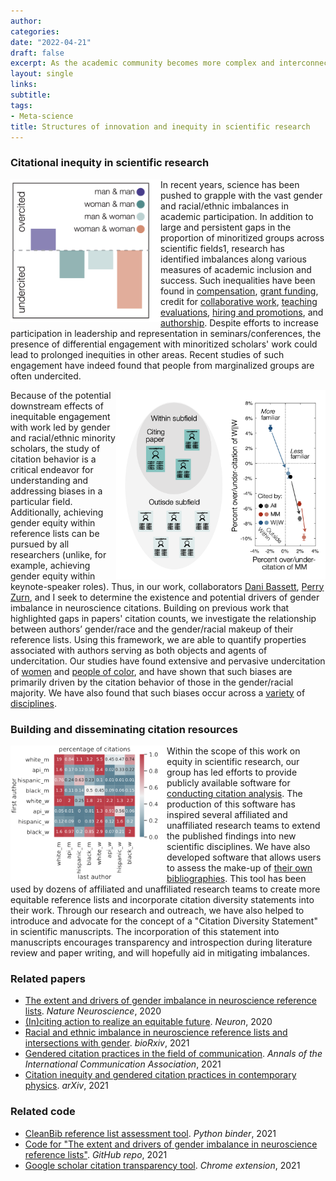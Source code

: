 ```yaml
---
author:
categories:
date: "2022-04-21"
draft: false
excerpt: As the academic community becomes more complex and interconnected, the generation of innovative ideas will increasingly rely on researchers forming new connections to historically marginalized voices and historically distant fields. To gain a better understanding of the scientific process, my colleagues and I have investigated the relationships between scientists and scientific papers. Using novel network scientific approaches, this work has revealed the importance of interdisciplinary links and uncovered pervasive gender- and race-based inequity in citation practices. Ongoing projects seek to expand this line of research into new scientific disciplines and dimensions of bias, and to explore potential mechanisms for mitigating such inequities.
layout: single
links:
subtitle:
tags:
- Meta-science
title: Structures of innovation and inequity in scientific research
---
```


### Citational inequity in scientific research

<a href="https://www.cell.com/neuron/fulltext/S0896-6273(20)30357-3" target="_blank"><img src="neuron.png" width="240px" align="left"/></a>

In recent years, science has been pushed to grapple with the vast gender and racial/ethnic imbalances in academic participation. In addition to large and persistent gaps in the proportion of minoritized groups across scientific fields1, research has identified imbalances along various measures of academic inclusion and success. Such inequalities have been found in [compensation](https://www.pnas.org/doi/10.1073/pnas.1211286109), [grant funding](http://www.pnas.org/lookup/doi/10.1073/pnas.1510159112), credit for [collaborative work](https://www.aeaweb.org/articles?id=10.1257/aer.p20171126), [teaching evaluations](https://www.sciencedirect.com/science/article/abs/pii/S0047272716301591), [hiring and promotions](https://academic.oup.com/spp/article-lookup/doi/10.1093/scipol/scv052), and [authorship](http://www.pnas.org/lookup/doi/10.1073/pnas.1914221117). Despite efforts to increase participation in leadership and representation in seminars/conferences, the presence of differential engagement with minoritized scholars' work could lead to prolonged inequities in other areas. Recent studies of such engagement have indeed found that people from marginalized groups are often undercited.

<a href="https://arxiv.org/abs/2112.09047" target="_blank"><img src="phys.png" width="335px" align="right"/></a>

Because of the potential downstream effects of inequitable engagement with work led by gender and racial/ethnic minority scholars, the study of citation behavior is a critical endeavor for understanding and addressing biases in a particular field. Additionally, achieving gender equity within reference lists can be pursued by all researchers (unlike, for example, achieving gender equity within keynote-speaker roles). Thus, in our work, collaborators [Dani Bassett](https://complexsystemsupenn.com/), [Perry Zurn](https://www.perryzurn.com/), and I seek to determine the existence and potential drivers of gender imbalance in neuroscience citations. Building on previous work that highlighted gaps in papers' citation counts, we investigate the relationship between authors’ gender/race and the gender/racial makeup of their reference lists. Using this framework, we are able to quantify properties associated with authors serving as both objects and agents of undercitation. Our studies have found extensive and pervasive undercitation of [women](https://www.nature.com/articles/s41593-020-0658-y) and [people of color](https://www.biorxiv.org/content/10.1101/2020.10.12.336230v1), and have shown that such biases are primarily driven by the citation behavior of those in the gender/racial majority. We have also found that such biases occur across a [variety](https://arxiv.org/abs/2112.09047) of [disciplines](https://www.tandfonline.com/doi/full/10.1080/23808985.2021.1960180).

### Building and disseminating citation resources

<a href="https://github.com/dalejn/cleanBib" target="_blank"><img src="cleanbib.png" width="250px" align="left"/></a>

Within the scope of this work on equity in scientific research, our group has led efforts to provide publicly available software for [conducting citation analysis](https://github.com/jdwor/gendercitation). The production of this software has inspired several affiliated and unaffiliated research teams to extend the published findings into new scientific disciplines. We have also developed software that allows users to assess the make-up of [their own bibliographies](https://github.com/dalejn/cleanBib). This tool has been used by dozens of affiliated and unaffiliated research teams to create more equitable reference lists and incorporate citation diversity statements into their work. Through our research and outreach, we have also helped to introduce and advocate for the concept of a "Citation Diversity Statement" in scientific manuscripts. The incorporation of this statement into manuscripts encourages transparency and introspection during literature review and paper writing, and will hopefully aid in mitigating imbalances.

### Related papers
- [The extent and drivers of gender imbalance in neuroscience reference lists](https://www.nature.com/articles/s41593-020-0658-y). *Nature Neuroscience*, 2020
- [(In)citing action to realize an equitable future](https://www.cell.com/neuron/fulltext/S0896-6273(20)30357-3). *Neuron*, 2020
- [Racial and ethnic imbalance in neuroscience reference lists and intersections with gender](https://www.biorxiv.org/content/10.1101/2020.10.12.336230v1.abstract). *bioRxiv*, 2021
- [Gendered citation practices in the field of communication](https://www.tandfonline.com/doi/full/10.1080/23808985.2021.1960180). *Annals of the International Communication Association*, 2021
- [Citation inequity and gendered citation practices in contemporary physics](https://arxiv.org/abs/2112.09047). *arXiv*, 2021

### Related code
- [CleanBib reference list assessment tool](https://github.com/dalejn/cleanBib). *Python binder*, 2021
- [Code for "The extent and drivers of gender imbalance in neuroscience reference lists"](https://github.com/jdwor/gendercitation). *GitHub repo*, 2021
- [Google scholar citation transparency tool](https://chrome.google.com/webstore/detail/citation-transparency/cepnbdbhabaljgecaddglhhcgajphbcf?hl=en). *Chrome extension*, 2021

